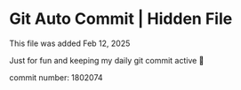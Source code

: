 # Git Auto Commit | Hidden File

This file was added Feb 12, 2025

Just for fun and keeping my daily git commit active 🤪

commit number: 1802074
